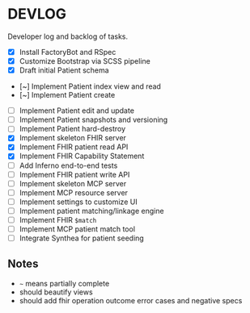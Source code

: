 # DEVLOG

Developer log and backlog of tasks.

- [x] Install FactoryBot and RSpec
- [x] Customize Bootstrap via SCSS pipeline
- [x] Draft initial Patient schema
- [~] Implement Patient index view and read
- [~] Implement Patient create
- [ ] Implement Patient edit and update
- [ ] Implement Patient snapshots and versioning
- [ ] Implement Patient hard-destroy
- [x] Implement skeleton FHIR server
- [x] Implement FHIR patient read API
- [x] Implement FHIR Capability Statement
- [ ] Add Inferno end-to-end tests
- [ ] Implement FHIR patient write API
- [ ] Implement skeleton MCP server
- [ ] Implement MCP resource server
- [ ] Implement settings to customize UI
- [ ] Implement patient matching/linkage engine
- [ ] Implement FHIR `$match`
- [ ] Implement MCP patient match tool
- [ ] Integrate Synthea for patient seeding

## Notes

- `~` means partially complete
- should beautify views
- should add fhir operation outcome error cases and negative specs
